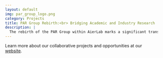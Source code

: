 ```yaml
---
layout: default
img: par_group_logo.png
category: Projects
title: PAR Group Rebirth:<br> Bridging Academic and Industry Research
description: |
  The rebirth of the PAR Group within AierLab marks a significant transformation, focusing on integrating academic research with industry needs to provide practical experience and foster innovation.
---
```


Learn more about our collaborative projects and opportunities at our [website](http://aierlab.tech).
